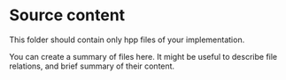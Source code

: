 # Source content
This folder should contain only hpp files of your implementation. 

You can create a summary of files here. It might be useful to describe 
file relations, and brief summary of their content.